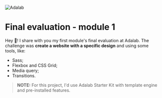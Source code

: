 ![Adalab](https://beta.adalab.es/resources/images/adalab-logo-155x61-bg-white.png)

# Final evaluation - module 1

Hey 👋! I share with you my first module's final evaluation at Adalab. The challenge was **create a website with a specific design** and using some tools, like:
- Sass;
- Flexbox and CSS Grid;
- Media query;
- Transitions.

> **NOTE:** For this project, I'd use Adalab Starter Kit with template engine and pre-installed features.
